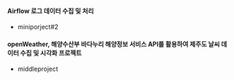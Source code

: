 #### Airflow 로그 데이터 수집 및 처리
- miniporject#2
#### openWeather, 해양수산부 바다누리 해양정보 서비스 API를 활용하여 제주도 날씨 데이터 수집 및 시각화 프로젝트
- middleproject
